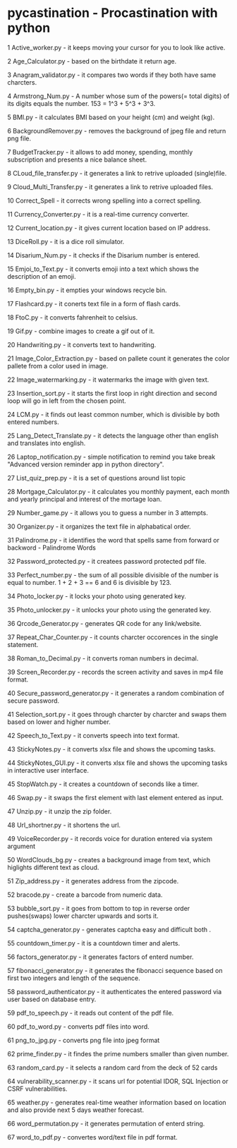   # pycastination - Procastination with python

1   Active_worker.py - it keeps moving your cursor for you to look like active.
 
2  Age_Calculator.py - based on the birthdate it return age.
 
3  Anagram_validator.py - it compares two words if they both have same charcters.
 
4  Armstrong_Num.py - A number whose sum of the powers(= total digits) of its digits equals the number. 153 = 1^3 + 5^3 + 3^3.
 
5  BMI.py - it calculates BMI based on your height (cm) and weight (kg).
 
6  BackgroundRemover.py - removes the background of jpeg file and return png file.
 
7  BudgetTracker.py - it allows to add money, spending, monthly subscription and presents a nice balance sheet.
 
8  CLoud_file_transfer.py - it generates a link to retrive uploaded (single)file.
 
9  Cloud_Multi_Transfer.py - it generates a link to retrive uploaded files.
 
10  Correct_Spell - it corrects wrong spelling into a correct spelling.
 
11  Currency_Converter.py - it is a real-time currency converter.
 
12  Current_location.py - it gives current location based on IP address.
 
13  DiceRoll.py - it is a dice roll simulator.
 
14  Disarium_Num.py - it checks if the Disarium number is entered.
 
15  Emjoi_to_Text.py - it converts emoji into a text which shows the description of an emoji.
 
16  Empty_bin.py - it empties your windows recycle bin.
 
17  Flashcard.py - it conerts text file in a form of flash cards.
 
18  FtoC.py - it converts fahrenheit to celsius.
 
19  Gif.py - combine images to create a gif out of it.
 
20  Handwriting.py - it converts text to handwriting.
 
21  Image_Color_Extraction.py - based on pallete count it generates the color pallete from a color used in image.
 
22  Image_watermarking.py - it watermarks the image with given text.
 
23  Insertion_sort.py - it starts the first loop in right direction and second loop will go in left from the chosen point.
 
24  LCM.py - it finds out least common number, which is divisible by both entered numbers.
 
25  Lang_Detect_Translate.py - it detects the language other than english and translates into english.
 
26  Laptop_notification.py - simple notification to remind you take break "Advanced version reminder app in python directory".
 
27  List_quiz_prep.py - it is a set of questions around list topic
 
28  Mortgage_Calculator.py - it calculates you monthly payment, each month and yearly principal and interest of the mortage loan.
 
29  Number_game.py - it allows you to guess a number in 3 attempts.
 
30  Organizer.py - it organizes the text file in alphabatical order.
 
31  Palindrome.py - it identifies the word that spells same from forward or backword - Palindrome Words
 
32  Password_protected.py - it createes password protected pdf file.
 
33  Perfect_number.py - the sum of all possible divisible of the number is equal to number. 1 + 2 + 3 == 6 and 6 is divisible by 123.
 
34  Photo_locker.py - it locks your photo using generated key.
 
35  Photo_unlocker.py - it unlocks your photo using the generated key.
 
36  Qrcode_Generator.py - generates QR code for any link/website.
 
37  Repeat_Char_Counter.py - it counts charcter occorences in the single statement.
 
38  Roman_to_Decimal.py - it converts roman numbers in decimal.
 
39  Screen_Recorder.py - records the screen activity and saves in mp4 file format.
 
40  Secure_password_generator.py - it generates a random combination of secure password.
 
41  Selection_sort.py - it goes through charcter by charcter and swaps them based on lower and higher number.
 
42  Speech_to_Text.py - it converts speech into text format.
 
43  StickyNotes.py - it converts xlsx file and shows the upcoming tasks.
 
44  StickyNotes_GUI.py - it converts xlsx file and shows the upcoming tasks in interactive user interface.
 
45  StopWatch.py - it creates a countdown of seconds like a timer.
 
46  Swap.py - it swaps the first element with last element entered as input.
 
47  Unzip.py - it unzip the zip folder.
 
48  Url_shortner.py - it shortens the url.
 
49  VoiceRecorder.py - it records voice for duration entered via system argument
 
50  WordClouds_bg.py - creates a background image from text, which higlights different text as cloud.
 
51  Zip_address.py - it generates address from the zipcode.
 
52  bracode.py - create a barcode from numeric data.
 
53  bubble_sort.py - it goes from bottom to top in reverse order pushes(swaps) lower charcter upwards and sorts it.
 
54  captcha_generator.py - generates captcha easy and difficult both .
 
55  countdown_timer.py - it is a countdown timer and alerts.
 
56  factors_generator.py - it generates factors of enterd number.
 
57  fibonacci_generator.py - it generates the fibonacci sequence based on first two integers and length of the sequence.
 
58  password_authenticator.py - it authenticates the entered password via user based on database entry.
 
59  pdf_to_speech.py - it reads out content of the pdf file.
 
60  pdf_to_word.py - converts pdf files into word.
 
61  png_to_jpg.py - converts png file into jpeg format
 
62  prime_finder.py - it findes the prime numbers smaller than given number.
 
63  random_card.py - it selects a random card from the deck of 52 cards
 
64  vulnerability_scanner.py - it scans url for potential IDOR, SQL Injection or CSRF vulnerabilities.
 
65  weather.py - generates real-time weather information based on location and also provide next 5 days weather forecast.
 
66  word_permutation.py - it generates permutation of enterd string.
 
67  word_to_pdf.py - convertes word/text file in pdf format.
 
